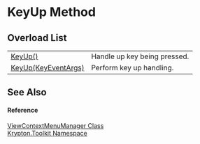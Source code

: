 # KeyUp Method


## Overload List
<table>
<tr>
<td><a href="c068ddfb-a9c4-cfea-401d-bd730569a81c.md">KeyUp()</a></td>
<td>Handle up key being pressed.</td></tr>
<tr>
<td><a href="af943cd1-4a56-7bd3-560a-ae064f262e80.md">KeyUp(KeyEventArgs)</a></td>
<td>Perform key up handling.</td></tr>
</table>

## See Also


#### Reference
<a href="04ad35b6-5d79-48fb-414d-d8681a419645.md">ViewContextMenuManager Class</a>  
<a href="79d2eac2-21f4-54ff-7552-b20c33c30600.md">Krypton.Toolkit Namespace</a>  
